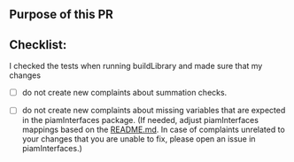 ## Purpose of this PR



## Checklist:
I checked the tests when running buildLibrary and made sure that my changes
- [ ] do not create new complaints about summation checks.
- [ ] do not create new complaints about missing variables that are expected in the piamInterfaces package. (If needed, adjust piamInterfaces mappings based on the [README.md](https://github.com/pik-piam/piamInterfaces/blob/master/README.md#renaming-a-piam_variable). In case of complaints unrelated to your changes that you are unable to fix, please open an issue in piamInterfaces.)

